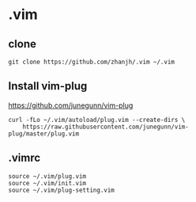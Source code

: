 # .vim

## clone

```
git clone https://github.com/zhanjh/.vim ~/.vim
```

## Install vim-plug

<https://github.com/junegunn/vim-plug>

```
curl -fLo ~/.vim/autoload/plug.vim --create-dirs \
    https://raw.githubusercontent.com/junegunn/vim-plug/master/plug.vim
```


## .vimrc

```
source ~/.vim/plug.vim
source ~/.vim/init.vim
source ~/.vim/plug-setting.vim
```
